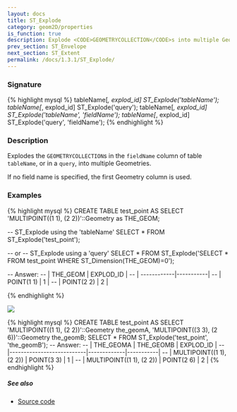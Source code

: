 ```yaml
---
layout: docs
title: ST_Explode
category: geom2D/properties
is_function: true
description: Explode <CODE>GEOMETRYCOLLECTION</CODE>s into multiple Geometries
prev_section: ST_Envelope
next_section: ST_Extent
permalink: /docs/1.3.1/ST_Explode/
---
```


### Signature

{% highlight mysql %}
tableName[*, explod_id] ST_Explode('tableName');
tableName[*, explod_id] ST_Explode('query');
tableName[*, explod_id] ST_Explode('tableName', 'fieldName');
tableName[*, explod_id] ST_Explode('query', 'fieldName');
{% endhighlight %}

### Description
Explodes the `GEOMETRYCOLLECTION`s in the `fieldName` column of table `tableName`, or in a `query`, into multiple Geometries.

If no field name is specified, the first Geometry column is used.

### Examples

{% highlight mysql %}
CREATE TABLE test_point AS SELECT
    'MULTIPOINT((1 1), (2 2))'::Geometry as THE_GEOM;

-- ST_Explode using the 'tableName'
SELECT * FROM ST_Explode('test_point');

-- or
-- ST_Explode using a 'query'
SELECT * FROM ST_Explode('SELECT * FROM test_point 
                          WHERE ST_Dimension(THE_GEOM)=0');

-- Answer:
--    |   THE_GEOM  | EXPLOD_ID |
--    | ------------|-----------|
--    | POINT(1 1)  |     1     |
--    | POINT(2 2)  |     2     |

{% endhighlight %}

<img class="displayed" src="../ST_Explode.png"/>

{% highlight mysql %}
CREATE TABLE test_point AS SELECT
    'MULTIPOINT((1 1), (2 2))'::Geometry the_geomA,
    'MULTIPOINT((3 3), (2 6))'::Geometry the_geomB;
SELECT * FROM ST_Explode('test_point', 'the_geomB');
-- Answer:
--    |         THE_GEOMA         | THE_GEOMB   | EXPLOD_ID |
--    |---------------------------|-------------|-----------|
--    | MULTIPOINT((1 1), (2 2))  | POINT(3 3)  |      1    |
--    | MULTIPOINT((1 1), (2 2))  | POINT(2 6)  |      2    |
{% endhighlight %}

##### See also

* <a href="https://github.com/orbisgis/h2gis/blob/master/h2gis-functions/src/main/java/org/h2gis/functions/spatial/properties/ST_Explode.java" target="_blank">Source code</a>

